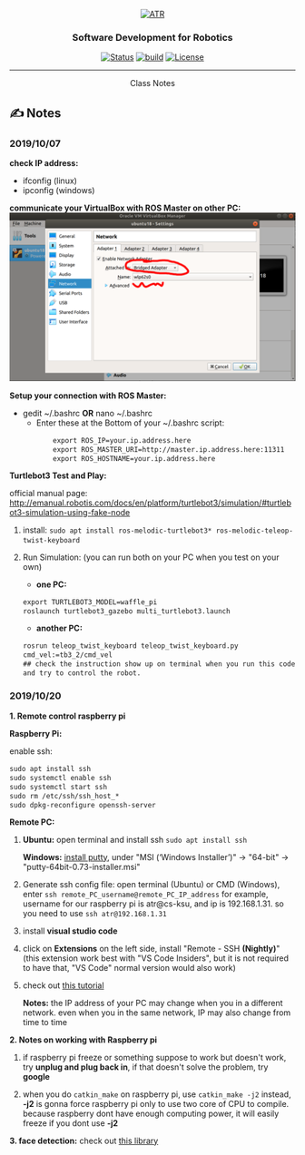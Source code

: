<p align="center">
  <a href="" rel="noopener">
 <img src="https://raw.githubusercontent.com/ksu-cs-robotics/Software-Development-for-Robotics/master/resources/images/ATR-logo.gif" alt="ATR"></a>
</p>

<h3 align="center">Software Development for Robotics</h3>

<div align="center">

  [![Status](https://img.shields.io/badge/status-active-success.svg)]() 
  [![build](https://img.shields.io/badge/build-melodic-green)]()
  [![License](https://img.shields.io/badge/license-MIT-blue.svg)](/LICENSE)

</div>

---

<p align="center"> Class Notes
</p>



## ✍️ Notes <a name = "rosinstall"></a>
### 2019/10/07
**check IP address:**
- ifconfig    (linux)
- ipconfig    (windows)

**communicate your VirtualBox with ROS Master on other PC:**
<img src = "../resources/images/random/network_virtualbox.png">

**Setup your connection with ROS Master:**
- gedit ~/.bashrc **OR** nano ~/.bashrc
    - Enter these at the Bottom of your ~/.bashrc script:
        ```
            export ROS_IP=your.ip.address.here
            export ROS_MASTER_URI=http://master.ip.address.here:11311
            export ROS_HOSTNAME=your.ip.address.here
        ```

**Turtlebot3 Test and Play:**

official manual page: http://emanual.robotis.com/docs/en/platform/turtlebot3/simulation/#turtlebot3-simulation-using-fake-node
1. install: 
```sudo apt install ros-melodic-turtlebot3* ros-melodic-teleop-twist-keyboard ```

2. Run Simulation: (you can run both on your PC when you test on your own)
    - **one PC:**
    ```
    export TURTLEBOT3_MODEL=waffle_pi
    roslaunch turtlebot3_gazebo multi_turtlebot3.launch
    ```
    - **another PC:**
    ```
    rosrun teleop_twist_keyboard teleop_twist_keyboard.py cmd_vel:=tb3_2/cmd_vel
    ## check the instruction show up on terminal when you run this code and try to control the robot.
    ```
    
### 2019/10/20
**1. Remote control raspberry pi**

**Raspberry Pi:** 

enable ssh: 
```
sudo apt install ssh
sudo systemctl enable ssh
sudo systemctl start ssh
sudo rm /etc/ssh/ssh_host_*
sudo dpkg-reconfigure openssh-server
```

**Remote PC:**  
1. **Ubuntu:** open terminal and install ssh ```sudo apt install ssh```

    **Windows:** [install putty](https://www.chiark.greenend.org.uk/~sgtatham/putty/latest.html), under "MSI (‘Windows Installer’)" -> "64-bit" -> "putty-64bit-0.73-installer.msi"

2. Generate ssh config file: open terminal (Ubuntu) or CMD (Windows), enter ```ssh remote_PC_username@remote_PC_IP_address``` for example, username for our raspberry pi is atr@cs-ksu, and ip is 192.168.1.31. so you need to use ```ssh atr@192.168.1.31```

3. install **visual studio code**

4. click on **Extensions** on the left side, install "Remote - SSH **(Nightly)**" (this extension work best with "VS Code Insiders", but it is not required to have that, "VS Code" normal version would also work)

5. check out [this tutorial](https://www.hanselman.com/blog/VisualStudioCodeRemoteDevelopmentOverSSHToARaspberryPiIsButter.aspx)

    **Notes:** the IP address of your PC may change when you in a different network. even when you in the same network, IP may also change from time to time


**2. Notes on working with Raspberry pi**

1. if raspberry pi freeze or something suppose to work but doesn't work, try **unplug and plug back in**, if that doesn't solve the problem, try **google**

2. when you do ```catkin_make``` on raspberry pi, use ```catkin_make -j2``` instead, **-j2** is gonna force raspberry pi only to use two core of CPU to compile. because raspberry dont have enough computing power, it will easily freeze if you dont use **-j2**

**3. face detection:**
check out [this library](https://pypi.org/project/face_recognition/)